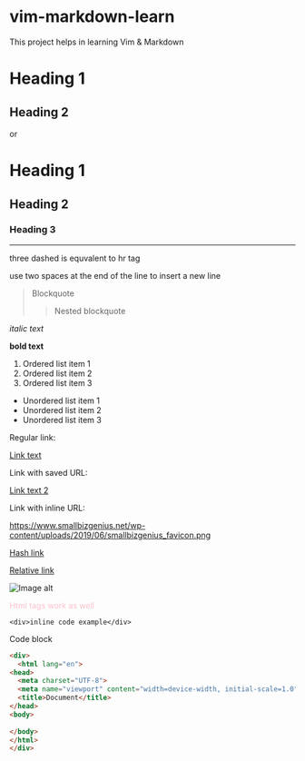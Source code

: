 # vim-markdown-learn
This project helps in learning Vim & Markdown

Heading 1
===

Heading 2
---

or

# Heading 1

## Heading 2

### Heading 3

---
three dashed is equvalent to hr tag  

use two spaces at the end of the line to insert a new line

> Blockquote
>> Nested blockquote

*italic text*

**bold text**

1. Ordered list item 1
2. Ordered list item 2
3. Ordered list item 3

- Unordered list item 1
- Unordered list item 2
- Unordered list item 3

Regular link:

[Link text](https://www.google.com "Link Alt")

Link with saved URL:

[Link text 2][Google link]

Link with inline URL:

<https://www.smallbizgenius.net/wp-content/uploads/2019/06/smallbizgenius_favicon.png>

[Hash link](#heading-1)

[Relative link](/package.json)

![Image alt](https://image.shutterstock.com/image-photo/big-small-orange-on-white-260nw-91599827.jpg)

[Google link]: https://www.google.com "Google link as separate pointer"

<span style="color: pink;">Html tags work as well</span>

`<div>inline code example</div>`

Code block

```html
<div>
  <html lang="en">
<head>
  <meta charset="UTF-8">
  <meta name="viewport" content="width=device-width, initial-scale=1.0">
  <title>Document</title>
</head>
<body>
  
</body>
</html>
</div>
```

